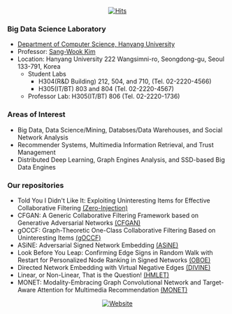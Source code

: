 <div align=center>

[![Hits](https://hits.seeyoufarm.com/api/count/incr/badge.svg?url=https%3A%2F%2Fgithub.com%2FBigdasgit&count_bg=%2379C83D&title_bg=%23555555&icon=&icon_color=%23E7E7E7&title=hits&edge_flat=false)](https://hits.seeyoufarm.com)

</div>

### Big Data Science Laboratory
- [Department of Computer Science, Hanyang University](https://software.hanyang.ac.kr/)
- Professor: [Sang-Wook Kim](https://bigdas.hanyang.ac.kr/sang-wook/)
- Location: Hanyang University 222 Wangsimni-ro, Seongdong-gu, Seoul 133-791, Korea
  - Student Labs
    - H304(R&D Building) 212, 504, and 710,  (Tel. 02-2220-4566)
    - H305(IT/BT) 803 and 804 (Tel. 02-2220-4567)
  - Professor Lab: H305(IT/BT) 806 (Tel. 02-2220-1736)

###  Areas of Interest
- Big Data, Data Science/Mining, Databses/Data Warehouses, and Social Network Analysis
- Recommender Systems, Multimedia Information Retrieval, and Trust Management
- Distributed Deep Learning, Graph Engines Analysis, and SSD-based Big Data Engines

### Our repositories
- Told You I Didn't Like It: Exploiting Uninteresting Items for Effective Collaborative Filtering [(Zero-Injection)](https://github.com/Bigdasgit/Zero-Injection)
- CFGAN: A Generic Collaborative Filtering Framework based on Generative Adversarial Networks [(CFGAN)](https://github.com/Bigdasgit/CFGAN)
- gOCCF: Graph-Theoretic One-Class Collaborative Filtering Based on Uninteresting Items [(gOCCF)](https://github.com/Bigdasgit/gOCCF)
- ASiNE: Adversarial Signed Network Embedding [(ASiNE)](https://github.com/Bigdasgit/ASiNE)
- Look Before You Leap: Confirming Edge Signs in Random Walk with Restart for Personalized Node Ranking in Signed Networks [(OBOE)](https://github.com/Bigdasgit/OBOE)
- Directed Network Embedding with Virtual Negative Edges [(DIVINE)](https://github.com/Bigdasgit/divine)
- Linear, or Non-Linear, That is the Question! [(HMLET)](https://github.com/Bigdasgit/HMLET)
- MONET: Modality-Embracing Graph Convolutional Network and Target-Aware Attention for Multimedia Recommendation [(MONET)](https://github.com/Bigdasgit/MONET)


<div align=center>

[![Website](https://img.shields.io/website?label=Lab%20website&up_message=BigDas&url=https://bigdas.hanyang.ac.kr/)](https://bigdas.hanyang.ac.kr/)
</div>
